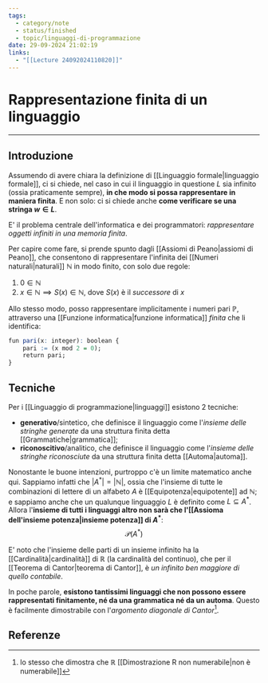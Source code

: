```yaml
---
tags:
  - category/note
  - status/finished
  - topic/linguaggi-di-programmazione
date: 29-09-2024 21:02:19
links:
  - "[[Lecture 24092024110820]]"
---
```

# Rappresentazione finita di un linguaggio
---
## Introduzione
Assumendo di avere chiara la definizione di [[Linguaggio formale|linguaggio formale]], ci si chiede, nel caso in cui il linguaggio in questione $L$ sia infinito (ossia praticamente sempre), **in che modo si possa rappresentare in maniera finita**. E non solo: ci si chiede anche **come verificare se una stringa $w \in L$**.

E' il problema centrale dell'informatica e dei programmatori: _rappresentare oggetti infiniti in una memoria finita_.

Per capire come fare, si prende spunto dagli [[Assiomi di Peano|assiomi di Peano]], che consentono di rappresentare l'infinita dei [[Numeri naturali|naturali]] $\mathbb{N}$ in modo finito, con solo due regole:
1. $0 \in \mathbb{N}$
2. $x \in \mathbb{N} \implies S(x) \in \mathbb{N}$, dove $S(x)$ è il _successore_ di $x$

Allo stesso modo, posso rappresentare implicitamente i numeri pari $\mathbb{P}$, attraverso una [[Funzione informatica|funzione informatica]] _finita_ che li identifica:
```R
fun pari(x: integer): boolean {
	pari := (x mod 2 = 0);
	return pari;
}
```

## Tecniche
Per i [[Linguaggio di programmazione|linguaggi]] esistono 2 tecniche:
- **generativo**/sintetico, che definisce il linguaggio come l'_insieme delle stringhe generate_ da una struttura finita detta [[Grammatiche|grammatica]];
- **riconoscitivo**/analitico, che definisce il linguaggio come l'_insieme delle stringhe riconosciute_ da una struttura finita detta [[Automa|automa]].

Nonostante le buone intenzioni, purtroppo c'è un limite matematico anche qui. Sappiamo infatti che $|A^{*}| = |\mathbb{N}|$, ossia che l'insieme di tutte le combinazioni di lettere di un alfabeto $A$ è [[Equipotenza|equipotente]] ad $\mathbb{N}$; e sappiamo anche che un qualunque linguaggio $L$ è definito come $L \subseteq A^{*}$. Allora l'**insieme di tutti i linguaggi altro non sarà che l'[[Assioma dell'insieme potenza|insieme potenza]] di $A^{*}$**:
$$\mathscr{P}(A^{*})$$

E' noto che l'insieme delle parti di un insieme infinito ha la [[Cardinalità|cardinalità]] di $\mathbb{R}$ (la cardinalità del continuo), che per il [[Teorema di Cantor|teorema di Cantor]], è _un infinito ben maggiore di quello contabile_.

In poche parole, **esistono tantissimi linguaggi che non possono essere rappresentati finitamente, né da una grammatica né da un automa**. Questo è facilmente dimostrabile con l'_argomento diagonale di Cantor_[^1].

## Referenze
[^1]: lo stesso che dimostra che $\mathbb{R}$ [[Dimostrazione R non numerabile|non è numerabile]]